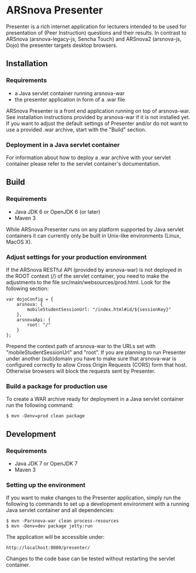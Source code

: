# ARSnova Presenter

Presenter is a rich internet application for lecturers intended to be used for presentation of (Peer Instruction) questions and their results. In contrast to ARSnova (arsnova-legacy-js, Sencha Touch) and ARSnova2 (arsnova-js, Dojo) the presenter targets desktop browsers.


## Installation


### Requirements

* a Java servlet container running arsnova-war
* the presenter application in form of a .war file

ARSnova Presenter is a front end application running on top of arsnova-war. See installation instructions provided by arsnova-war if it is not installed yet. If you want to adjust the default settings of Presenter and/or do not want to use a provided .war archive, start with the "Build" section.


### Deployment in a Java servlet container

For information about how to deploy a .war archive with your servlet container please refer to the servlet container's documentation.


## Build


### Requirements

* Java JDK 6 or OpenJDK 6 (or later)
* Maven 3

While ARSnova Presenter runs on any platform supported by Java servlet containers it can currently only be built in Unix-like environments (Linux, MacOS X).


### Adjust settings for your production environment

If the ARSnova RESTful API (provided by arsnova-war) is not deployed in the ROOT context (/) of the servlet container, you need to make the adjustments to the file src/main/websources/prod.html. Look for the following section:

	var dojoConfig = {
		arsnova: {
			mobileStudentSessionUrl: "/index.html#id/${sessionKey}"
		},
		arsnovaApi: {
			root: "/"
		}
	};

Prepend the context path of arsnova-war to the URLs set with "mobileStudentSessionUrl" and "root". If you are planning to run Presenter under another (sub)domain you have to make sure that arsnova-war is configured correctly to allow Cross Origin Requests (CORS) form that host. Otherwise browsers will block the requests sent by Presenter.


### Build a package for production use

To create a WAR archive ready for deployment in a Java servlet container run the following command:

	$ mvn -Denv=prod clean package


## Development


### Requirements

* Java JDK 7 or OpenJDK 7
* Maven 3


### Setting up the environment

If you want to make changes to the Presenter application, simply run the following to commands to set up a development environment with a running Java servlet container and all dependencies:

	$ mvn -Parsnova-war clean process-resources
	$ mvn -Denv=dev package jetty:run

The application will be accessible under:

	http://localhost:8080/presenter/

Changes to the code base can be tested without restarting the servlet container.
